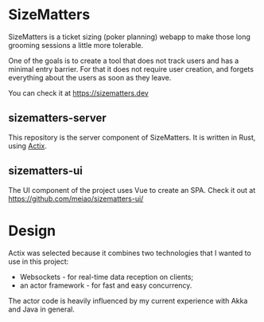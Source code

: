 # SizeMatters

SizeMatters is a ticket sizing (poker planning) webapp to make those long grooming sessions a little more
tolerable.

One of the goals is to create a tool that does not track users and has a minimal entry barrier.
For that it does not require user creation, and forgets everything about the users as soon as they 
leave.

You can check it at https://sizematters.dev

## sizematters-server

This repository is the server component of SizeMatters.
It is written in Rust, using [Actix](https://actix.rs).

## sizematters-ui

The UI component of the project uses Vue to create an SPA.
Check it out at <https://github.com/meiao/sizematters-ui/>

# Design

Actix was selected because it combines two technologies that I wanted to use in this project:
- Websockets - for real-time data reception on clients;
- an actor framework - for fast and easy concurrency.

The actor code is heavily influenced by my current experience with Akka and Java in general.

